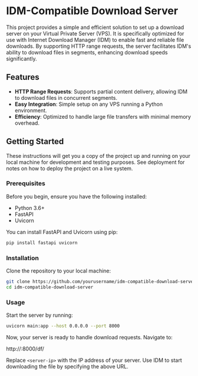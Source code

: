 # IDM-Compatible Download Server

This project provides a simple and efficient solution to set up a download server on your Virtual Private Server (VPS). It is specifically optimized for use with Internet Download Manager (IDM) to enable fast and reliable file downloads. By supporting HTTP range requests, the server facilitates IDM's ability to download files in segments, enhancing download speeds significantly.

## Features

- **HTTP Range Requests**: Supports partial content delivery, allowing IDM to download files in concurrent segments.
- **Easy Integration**: Simple setup on any VPS running a Python environment.
- **Efficiency**: Optimized to handle large file transfers with minimal memory overhead.

## Getting Started

These instructions will get you a copy of the project up and running on your local machine for development and testing purposes. See deployment for notes on how to deploy the project on a live system.

### Prerequisites

Before you begin, ensure you have the following installed:
- Python 3.6+
- FastAPI
- Uvicorn

You can install FastAPI and Uvicorn using pip:

```bash
pip install fastapi uvicorn
```
### Installation

Clone the repository to your local machine:

```bash
git clone https://github.com/yourusername/idm-compatible-download-server.git
cd idm-compatible-download-server
```

### Usage

Start the server by running:

```bash
uvicorn main:app --host 0.0.0.0 --port 8000
```

Now, your server is ready to handle download requests. Navigate to:

http://<server-ip>:8000/df/


Replace `<server-ip>` with the IP address of your server. Use IDM to start downloading the file by specifying the above URL.


